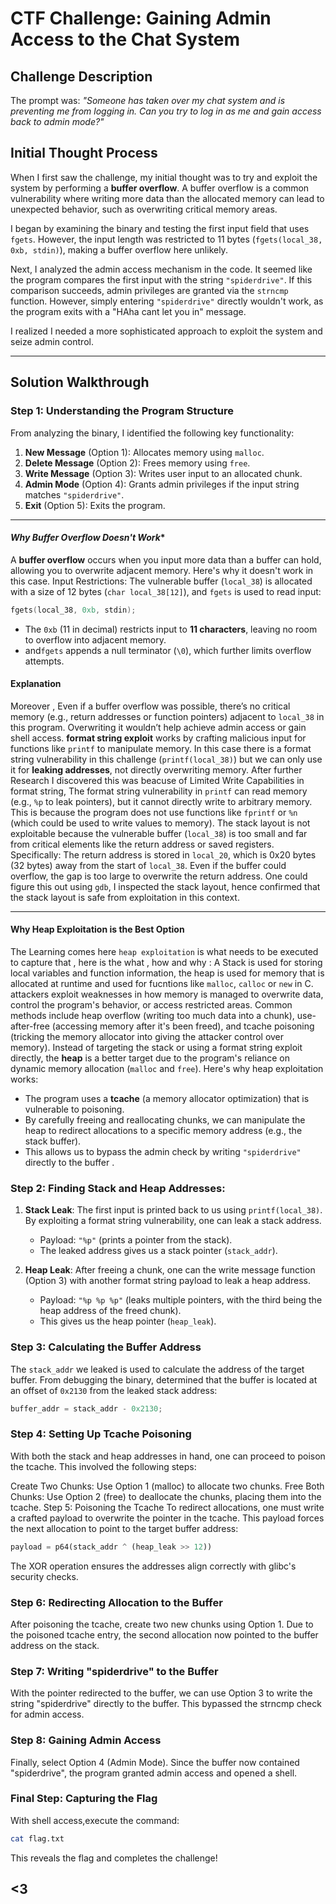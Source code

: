 
# CTF Challenge: Gaining Admin Access to the Chat System

## Challenge Description
The prompt was: 
*"Someone has taken over my chat system and is preventing me from logging in. Can you try to log in as me and gain access back to admin mode?"*

## Initial Thought Process
When I first saw the challenge, my initial thought was to try and exploit the system by performing a **buffer overflow**. A buffer overflow is a common vulnerability where writing more data than the allocated memory can lead to unexpected behavior, such as overwriting critical memory areas. 

I began by examining the binary and testing the first input field that uses `fgets`. However, the input length was restricted to 11 bytes (`fgets(local_38, 0xb, stdin)`), making a buffer overflow here unlikely. 

Next, I analyzed the admin access mechanism in the code. It seemed like the program compares the first input with the string `"spiderdrive"`. If this comparison succeeds, admin privileges are granted via the `strncmp` function. However, simply entering `"spiderdrive"` directly wouldn't work, as the program exits with a "HAha cant let you in" message.

I realized I needed a more sophisticated approach to exploit the system and seize admin control.

---

## Solution Walkthrough

### Step 1: Understanding the Program Structure
From analyzing the binary, I identified the following key functionality:
1. **New Message** (Option 1): Allocates memory using `malloc`.
2. **Delete Message** (Option 2): Frees memory using `free`.
3. **Write Message** (Option 3): Writes user input to an allocated chunk.
4. **Admin Mode** (Option 4): Grants admin privileges if the input string matches `"spiderdrive"`.
5. **Exit** (Option 5): Exits the program.

---

#### *Why Buffer Overflow Doesn't Work**
A **buffer overflow** occurs when you input more data than a buffer can hold, allowing you to overwrite adjacent memory. Here's why it doesn't work in this case.
Input Restrictions:
The vulnerable buffer (`local_38`) is allocated with a size of 12 bytes (`char local_38[12]`), and `fgets` is used to read input:
```c
fgets(local_38, 0xb, stdin);
```
- The `0xb` (11 in decimal) restricts input to **11 characters**, leaving no room to overflow into adjacent memory.
- and`fgets` appends a null terminator (`\0`), which further limits overflow attempts.

#### Explanation
Moreover , Even if a buffer overflow was possible, there’s no critical memory (e.g., return addresses or function pointers) adjacent to `local_38` in this program. Overwriting it wouldn’t help achieve admin access or gain shell access.
**format string exploit**
works by crafting malicious input for functions like `printf` to manipulate memory. In this case there is a format string vulnerability in this challenge (`printf(local_38)`) but we can only use it for **leaking addresses**, not directly overwriting memory.
After further Research I discovered this was beacuse of Limited Write Capabilities in format string, 
The format string vulnerability in `printf` can read memory (e.g., `%p` to leak pointers), but it cannot directly write to arbitrary memory. This is because the program does not use functions like `fprintf` or `%n` (which could be used to write values to memory).
The stack layout is not exploitable because the vulnerable buffer (`local_38`) is too small and far from critical elements like the return address or saved registers. Specifically:  The return address is stored in `local_20`, which is 0x20 bytes (32 bytes) away from the start of `local_38`. Even if the buffer could overflow, the gap is too large to overwrite the return address. One could figure this out using  `gdb`, I inspected the stack layout, hence confirmed that the stack layout is safe from exploitation in this context.

---

#### **Why Heap Exploitation is the Best Option**
The Learning comes here `heap exploitation` is what needs to be executed to capture that , here is the what , how and why :
A Stack is used for storing local variables and function information, the heap is used for memory that is allocated at runtime and used for fucntions like `malloc`, `calloc` or `new` in C.
attackers exploit weaknesses in how memory is managed to overwrite data, control the program's behavior, or access restricted areas. Common methods include heap overflow (writing too much data into a chunk), use-after-free (accessing memory after it's been freed), and tcache poisoning (tricking the memory allocator into giving the attacker control over memory).
Instead of targeting the stack or using a format string exploit directly, the **heap** is a better target due to the program's reliance on dynamic memory allocation (`malloc` and `free`). Here's why heap exploitation works:
- The program uses a **tcache** (a memory allocator optimization) that is vulnerable to poisoning.
- By carefully freeing and reallocating chunks, we can manipulate the heap to redirect allocations to a specific memory address (e.g., the stack buffer).
- This allows us to bypass the admin check by writing `"spiderdrive"` directly to the buffer .

### Step 2: Finding Stack and Heap Addresses:
1. **Stack Leak**: The first input is printed back to us using `printf(local_38)`. By exploiting a  format string vulnerability, one can leak a stack address.
   - Payload: `"%p"` (prints a pointer from the stack).
   - The leaked address gives us a stack pointer (`stack_addr`).

2. **Heap Leak**: After freeing a chunk, one can the write message function (Option 3) with another format string payload to leak a heap address.
   - Payload: `"%p %p %p"` (leaks multiple pointers, with the third being the heap address of the freed chunk).
   - This gives us the heap pointer (`heap_leak`).

### Step 3: Calculating the Buffer Address
The `stack_addr` we leaked is used to calculate the address of the target buffer. From debugging the binary, determined that the buffer is located at an offset of `0x2130` from the leaked stack address:
```c
buffer_addr = stack_addr - 0x2130;
```
### Step 4: Setting Up Tcache Poisoning
With both the stack and heap addresses in hand, one can proceed to poison the tcache. This involved the following steps:

Create Two Chunks: Use Option 1 (malloc) to allocate two chunks.
Free Both Chunks: Use Option 2 (free) to deallocate the chunks, placing them into the tcache.
Step 5: Poisoning the Tcache
To redirect allocations, one must write a crafted payload to overwrite the pointer in the tcache. This payload forces the next allocation to point to the target buffer address:

```python
payload = p64(stack_addr ^ (heap_leak >> 12))
```
The XOR operation ensures the addresses align correctly with glibc's security checks.

### Step 6: Redirecting Allocation to the Buffer
After poisoning the tcache, create two new chunks using Option 1. Due to the poisoned tcache entry, the second allocation now pointed to the buffer address on the stack.

### Step 7: Writing "spiderdrive" to the Buffer
With the pointer redirected to the buffer, we can use Option 3 to write the string "spiderdrive" directly to the buffer. This bypassed the strncmp check for admin access.

### Step 8: Gaining Admin Access
Finally, select Option 4 (Admin Mode). Since the buffer now contained "spiderdrive", the program granted admin access and opened a shell.

### Final Step: Capturing the Flag
With shell access,execute the command:
```bash
cat flag.txt
```
This reveals the flag and completes the challenge!
## <3

